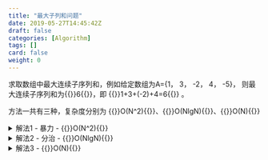 ```yaml
---
title: "最大子列和问题"
date: 2019-05-27T14:45:42Z
draft: false
categories: [Algorithm]
tags: []
card: false
weight: 0
---
```


求取数组中最大连续子序列和，例如给定数组为A={1， 3， -2， 4， -5}， 则最大连续子序列和为{{<latex>}}6{{</latex>}}，即 {{<latex>}}1+3+(-2)+4=6{{</latex>}} 。

方法一共有三种，复杂度分别为 {{<latex>}}O(N^2){{</latex>}}、{{<latex>}}O(NlgN){{</latex>}}、{{<latex>}}O(N){{</latex>}}

<!--more-->

<details>
<summary>解法1 - 暴力 - {{<latex>}}O(N^2){{</latex>}}</summary>

因为最大连续子序列和只可能从数组0到n-1中的某个位置，我们可以遍历0到n-1个位置，计算由这个位置开始的所有连续子序列和中的最大值。最终求出最大值即可。

更详细的讲，就是计算从位置0开始的最大连续子序列和，从位置1开始的最大连续子序列和。。。直到从位置n-1开始的最大连续子序列和，最后求出所有这些连续子序列和中的最大值就是答案。

```cpp
int maxsequence(int arr[], int len) {
    int max = arr[0];
    for (int i=0; i<len; i++) {
        int sum = 0;
        for (int j=i; j<len; j++) {
            sum += arr[j];
            if (sum > max) max = sum;
        }
    }
    return max;
}
```

</details>

<details>
<summary>解法2 - 分治 - {{<latex>}}O(NlgN){{</latex>}}</summary>

运用分治的思想来求解，最大连续子序列和要么出现在数组左半部分，要么出现在数组右半部分，要么横跨左右两个部分。因此求出这三种情况下的最大值就可以得到最大连续子序列和。

```cpp
/*求三个数最大值*/
int max3(int i, int j, int k)
{
    if (i>=j && i>=k)
            return i;
    return max3(j, k, i);
}
int maxsequence2(int a[], int l, int u)
{
    if (l > u) return 0;
    if (l == u) return a[l];
    int m = (l + u) / 2;
 
    /*求横跨左右的最大连续子序列左半部分*/   
    int lmax=a[m], lsum=0;
    for (int i=m; i>=l; i--) {
        lsum += a[i];
        if (lsum > lmax)
            lmax = lsum;
    }
    
    /*求横跨左右的最大连续子序列右半部分*/   
    int rmax=a[m+1], rsum = 0;
    for (int i=m+1; i<=u; i++) {
        rsum += a[i];
        if (rsum > rmax)
            rmax = rsum;
    }
    return max3(lmax+rmax, maxsequence2(a, l, m), maxsequence2(a, m+1, u)); //返回三者最大值
}
```
</details>

<details>
<summary>解法3 - {{<latex>}}O(N){{</latex>}}</summary>

因为最大连续子序列和只可能是以位置0～n-1中某个位置结尾。当遍历到第i个元素时，判断在它前面的连续子序列和是否大于0，如果大于0，则以位置i结尾的最大连续子序列和为元素i和前面的连续子序列和想加；否则，则以位置i结尾的最大连续子序列和为元素i。

```cpp
int maxsequence3(int a[], int len)
{
    int maxsum, maxhere;
    maxsum = maxhere = a[0]; //初始化最大和为a【0】
    for (int i=1; i<len; i++) {
        if (maxhere <= 0)
            maxhere = a[i]; //如果前面位置最大连续子序列和小于等于0，则以当前位置i结尾的最大连续子序列和为a[i]
        else
            maxhere += a[i]; //如果前面位置最大连续子序列和大于0，则以当前位置i结尾的最大连续子序列和为它们两者之和
        if (maxhere > maxsum) {
            maxsum = maxhere; //更新最大连续子序列和
        }
    }
    return maxsum;
}
```
</details>

